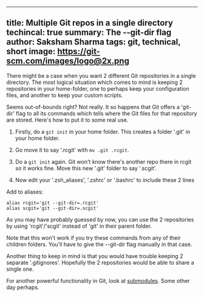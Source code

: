 -----
title: Multiple Git repos in a single directory
techincal: true
summary: The --git-dir flag
author: Saksham Sharma
tags: git, technical, short
image: https://git-scm.com/images/logo@2x.png
-----

There might be a case when you want 2 different Git repositories in a single directory.
The most logical situation which comes to mind is keeping 2 repositories in your home-folder, one to perhaps keep your configuration files, and another to keep your custom scripts.

Seems out-of-bounds right? Not really. It so happens that Git offers a 'git-dir' flag to all its commands which tells where the Git files for that repository are stored. Here's how to put it to some real use.

1. Firstly, do a `git init` in your home folder. This creates a folder '.git' in your home folder. 

2. Go move it to say '.rcgit' with `mv .git .rcgit`. 

3. Do a `git init` again. Git won't know there's another repo there in rcgit so it works fine. Move this new '.git' folder to say '.scgit'.

4. Now edit your '.zsh_aliases', '.zshrc' or '.bashrc' to include these 2 lines

Add to aliases:

    alias rcgit='git --git-dir=.rcgit'
    alias scgit='git --git-dir=.scgit'


As you may have probably guessed by now, you can use the 2 repositories by using 'rcgit'/'scgit' instead of 'git' in their parent folder. 

Note that this won't work if you try these commands from any of their children folders. You'll have to give the --git-dir flag manually in that case.

Another thing to keep in mind is that you would have trouble keeping 2 separate '.gitignores'. Hopefully the 2 repositories would be able to share a single one.

For another powerful functionality in Git, look at [submodules](http://git-scm.com/docs/git-submodule). Some other day perhaps.
